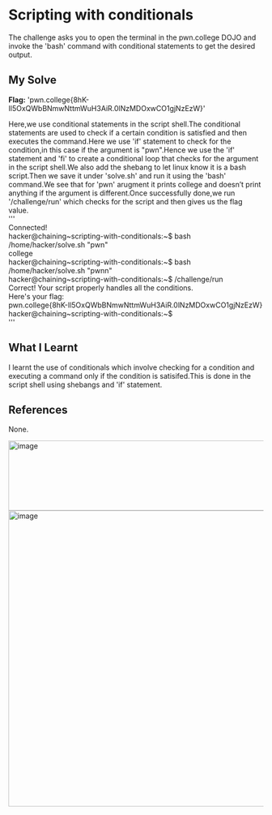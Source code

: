 # Scripting with conditionals
The challenge asks you to open the terminal in the pwn.college DOJO and invoke the 'bash' command with conditional statements to get the desired output.     

## My Solve
**Flag:** 'pwn.college{8hK-Il5OxQWbBNmwNttmWuH3AiR.0lNzMDOxwCO1gjNzEzW}'      

Here,we use conditional statements in the script shell.The conditional statements are used to check if a certain condition is satisfied and then executes the command.Here we use 'if' statement to check for the condition,in this case if the argument is "pwn".Hence we use the 'if' statement and 'fi' to create a conditional loop that checks for the argument in the script shell.We also add the shebang to let linux know it is a bash script.Then we save it under 'solve.sh' and run it using the 'bash' command.We see that for 'pwn' arugment it prints college and doesn’t print anything if the argument is different.Once successfully done,we run '/challenge/run' which checks for the script and then gives us the flag value.    
'''      
Connected!                                                                              
hacker@chaining~scripting-with-conditionals:~$ bash /home/hacker/solve.sh "pwn"        
college        
hacker@chaining~scripting-with-conditionals:~$ bash /home/hacker/solve.sh "pwnn"        
hacker@chaining~scripting-with-conditionals:~$ /challenge/run        
Correct! Your script properly handles all the conditions.      
Here's your flag:      
pwn.college{8hK-Il5OxQWbBNmwNttmWuH3AiR.0lNzMDOxwCO1gjNzEzW}      
hacker@chaining~scripting-with-conditionals:~$       
'''     

## What I Learnt 
I learnt the use of conditionals which involve checking for a condition and executing a command only if the condition is satisifed.This is done in the script shell using shebangs and 'if' statement.     

## References
None.       


<img width="601" height="138" alt="image" src="https://github.com/user-attachments/assets/437de3d2-77f7-4d7d-9183-fcafd863835d" />    



<img width="1070" height="584" alt="image" src="https://github.com/user-attachments/assets/15c52e93-b313-490f-84aa-7f4887e3768d" />

